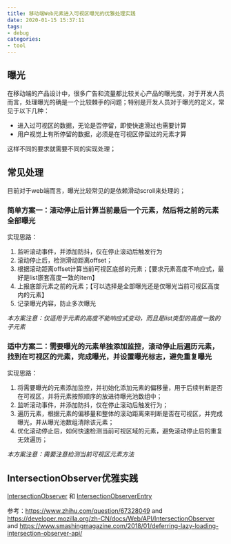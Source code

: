 ```yaml
---
title: 移动端Web元素进入可视区曝光的优雅处理实践
date: 2020-01-15 15:37:11
tags:
- debug
categories: 
- tool
---
```


## 曝光
在移动端的产品设计中，很多广告和流量都比较关心产品的曝光度，对于开发人员而言，处理曝光的确是一个比较棘手的问题；特别是开发人员对于曝光的定义，常见于以下几种：

- 进入过可视区的数据，无论是否停留，即使快速滑过也需要计算
- 用户视觉上有所停留的数据，必须是在可视区停留过的元素才算

这样不同的要求就需要不同的实现处理；

<!-- more -->

## 常见处理

目前对于web端而言，曝光比较常见的是依赖滑动scroll来处理的；

### 简单方案一：滚动停止后计算当前最后一个元素，然后将之前的元素全部曝光
实现思路：
1. 监听滚动事件，并添加防抖，仅在停止滚动后触发行为
2. 滚动停止后，检测滑动距离offset；
3. 根据滚动距离offset计算当前可视区底部的元素；【要求元素高度不响应式，最好是list嵌套高度一致的item】
4. 上报底部元素之前的元素；【可以选择是全部曝光还是仅曝光当前可视区高度内的元素】
5. 记录曝光内容，防止多次曝光

*本方案注意：仅适用于元素的高度不能响应式变动，而且是list类型的高度一致的子元素*

### 适中方案二：需要曝光的元素单独添加监控，滚动停止后遍历元素，找到在可视区的元素，完成曝光，并设置曝光标志，避免重复曝光
实现思路：
1. 将需要曝光的元素添加监控，并初始化添加元素的偏移量，用于后续判断是否在可视区，并将元素按照顺序的放进待曝光池数组中；
2. 监听滚动事件，并添加防抖，仅在停止滚动后触发行为；
3. 遍历元素，根据元素的偏移量和整体的滚动距离来判断是否在可视区，并完成曝光，并从曝光池数组清除该元素；
4. 优化滚动停止后，如何快速检测当前可视区域的元素，避免滚动停止后的重复无效遍历；

*本方案注意：需要注意检测当前可视区元素方法*

## IntersectionObserver优雅实践
[IntersectionObserver](https://developer.mozilla.org/zh-CN/docs/Web/API/IntersectionObserver) 和 [IntersectionObserverEntry](https://developer.mozilla.org/zh-CN/docs/Web/API/IntersectionObserverEntry) 



参考：https://www.zhihu.com/question/67328049 and https://developer.mozilla.org/zh-CN/docs/Web/API/IntersectionObserver and https://www.smashingmagazine.com/2018/01/deferring-lazy-loading-intersection-observer-api/
